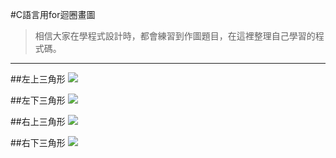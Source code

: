 
#C語言用for迴圈畫圖

>相信大家在學程式設計時，都會練習到作圖題目，在這裡整理自己學習的程式碼。

----

##左上三角形
![](https://i.imgur.com/i7PjDNb.png)

##左下三角形
![](https://i.imgur.com/FvBQVx3.png)

##右上三角形
![](https://i.imgur.com/oOk59Ap.png)

##右下三角形
![](https://i.imgur.com/y1dD43D.png)
